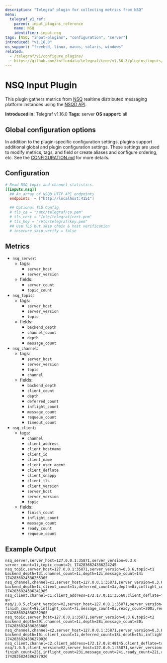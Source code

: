 ```yaml
---
description: "Telegraf plugin for collecting metrics from NSQ"
menu:
  telegraf_v1_ref:
    parent: input_plugins_reference
    name: NSQ
    identifier: input-nsq
tags: [NSQ, "input-plugins", "configuration", "server"]
introduced: "v1.16.0"
os_support: "freebsd, linux, macos, solaris, windows"
related:
  - /telegraf/v1/configure_plugins/
  - https://github.com/influxdata/telegraf/tree/v1.36.3/plugins/inputs/nsq/README.md, NSQ Plugin Source
---
```


# NSQ Input Plugin

This plugin gathers metrics from [NSQ](https://nsq.io/) realtime distributed messaging
platform instances using the [NSQD API](https://nsq.io/components/nsqd.html).

**Introduced in:** Telegraf v1.16.0
**Tags:** server
**OS support:** all

[nsq]: https://nsq.io/
[api]: https://nsq.io/components/nsqd.html

## Global configuration options <!-- @/docs/includes/plugin_config.md -->

In addition to the plugin-specific configuration settings, plugins support
additional global and plugin configuration settings. These settings are used to
modify metrics, tags, and field or create aliases and configure ordering, etc.
See the [CONFIGURATION.md](/telegraf/v1/configuration/#plugins) for more details.

[CONFIGURATION.md]: ../../../docs/CONFIGURATION.md#plugins

## Configuration

```toml @sample.conf
# Read NSQ topic and channel statistics.
[[inputs.nsq]]
  ## An array of NSQD HTTP API endpoints
  endpoints  = ["http://localhost:4151"]

  ## Optional TLS Config
  # tls_ca = "/etc/telegraf/ca.pem"
  # tls_cert = "/etc/telegraf/cert.pem"
  # tls_key = "/etc/telegraf/key.pem"
  ## Use TLS but skip chain & host verification
  # insecure_skip_verify = false
```

## Metrics

- `nsq_server`:
  - tags:
    - `server_host`
    - `server_version`
  - fields:
    - `server_count`
    - `topic_count`
- `nsq_topic`:
  - tags:
    - `server_host`
    - `server_version`
    - `topic`
  - fields:
    - `backend_depth`
    - `channel_count`
    - `depth`
    - `message_count`
- `nsq_channel`:
  - tags:
    - `server_host`
    - `server_version`
    - `topic`
    - `channel`
  - fields:
    - `backend_depth`
    - `client_count`
    - `depth`
    - `deferred_count`
    - `inflight_count`
    - `message_count`
    - `requeue_count`
    - `timeout_count`
- `nsq_client`:
  - tags:
    - `channel`
    - `client_address`
    - `client_hostname`
    - `client_id`
    - `client_name`
    - `client_user_agent`
    - `client_deflate`
    - `client_snappy`
    - `client_tls`
    - `client_version`
    - `server_host`
    - `server_version`
    - `topic`
  - fields:
    - `finish_count`
    - `inflight_count`
    - `message_count`
    - `ready_count`
    - `requeue_count`

## Example Output

```text
nsq_server,server_host=127.0.0.1:35871,server_version=0.3.6 server_count=1i,topic_count=2i 1742836824386224245
nsq_topic,server_host=127.0.0.1:35871,server_version=0.3.6,topic=t1 backend_depth=13i,channel_count=1i,depth=12i,message_count=14i 1742836824386235365
nsq_channel,channel=c1,server_host=127.0.0.1:35871,server_version=0.3.6,topic=t1 backend_depth=1i,client_count=1i,deferred_count=3i,depth=0i,inflight_count=2i,message_count=4i,requeue_count=5i,timeout_count=6i 1742836824386241985
nsq_client,channel=c1,client_address=172.17.0.11:35560,client_deflate=false,client_hostname=373a715cd990,client_id=373a715cd990,client_name=373a715cd990,client_snappy=false,client_tls=false,client_user_agent=nsq_to_nsq/0.3.6\ go-nsq/1.0.5,client_version=V2,server_host=127.0.0.1:35871,server_version=0.3.6,topic=t1 finish_count=9i,inflight_count=7i,message_count=8i,ready_count=200i,requeue_count=10i 1742836824386252905
nsq_topic,server_host=127.0.0.1:35871,server_version=0.3.6,topic=t2 backend_depth=29i,channel_count=1i,depth=28i,message_count=30i 1742836824386263806
nsq_channel,channel=c2,server_host=127.0.0.1:35871,server_version=0.3.6,topic=t2 backend_depth=16i,client_count=1i,deferred_count=18i,depth=15i,inflight_count=17i,message_count=19i,requeue_count=20i,timeout_count=21i 1742836824386270026
nsq_client,channel=c2,client_address=172.17.0.8:48145,client_deflate=true,client_hostname=377569bd462b,client_id=377569bd462b,client_name=377569bd462b,client_snappy=true,client_tls=true,client_user_agent=go-nsq/1.0.5,client_version=V2,server_host=127.0.0.1:35871,server_version=0.3.6,topic=t2 finish_count=25i,inflight_count=23i,message_count=24i,ready_count=22i,requeue_count=26i 1742836824386277926
```
